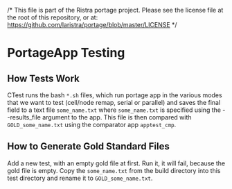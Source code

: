/*
This file is part of the Ristra portage project.
Please see the license file at the root of this repository, or at:
    https://github.com/laristra/portage/blob/master/LICENSE
*/

# PortageApp Testing

## How Tests Work

CTest runs the bash `*.sh` files, which run portage app in the various
modes that we want to test (cell/node remap, serial or parallel) and
saves the final field to a text file `some_name.txt` where
`some_name.txt` is specified using the --results_file argument to the
app. This file is then compared with `GOLD_some_name.txt` using the
comparator app `apptest_cmp`.

## How to Generate Gold Standard Files

Add a new test, with an empty gold file at first. Run it, it will fail, because
the gold file is empty. Copy the `some_name.txt` from the build directory into
this test directory and rename it to `GOLD_some_name.txt`.
